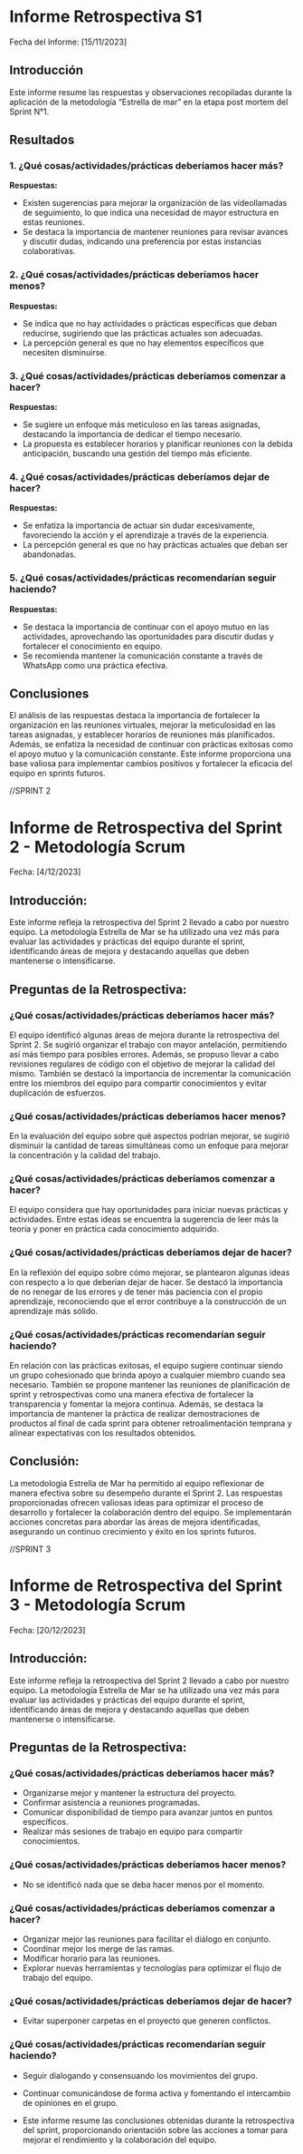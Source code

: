 # Informe Retrospectiva S1

Fecha del Informe: [15/11/2023]

## Introducción
Este informe resume las respuestas y observaciones recopiladas durante la aplicación de la metodología “Estrella de mar” en la etapa post mortem del Sprint N°1.

## Resultados
### 1. ¿Qué cosas/actividades/prácticas deberíamos hacer más?
**Respuestas:**
- Existen sugerencias para mejorar la organización de las videollamadas de seguimiento, lo que indica una necesidad de mayor estructura en estas reuniones.
- Se destaca la importancia de mantener reuniones para revisar avances y discutir dudas, indicando una preferencia por estas instancias colaborativas.

### 2. ¿Qué cosas/actividades/prácticas deberíamos hacer menos?
**Respuestas:**
- Se indica que no hay actividades o prácticas específicas que deban reducirse, sugiriendo que las prácticas actuales son adecuadas.
- La percepción general es que no hay elementos específicos que necesiten disminuirse.

### 3. ¿Qué cosas/actividades/prácticas deberíamos comenzar a hacer?
**Respuestas:**
- Se sugiere un enfoque más meticuloso en las tareas asignadas, destacando la importancia de dedicar el tiempo necesario.
- La propuesta es establecer horarios y planificar reuniones con la debida anticipación, buscando una gestión del tiempo más eficiente.

### 4. ¿Qué cosas/actividades/prácticas deberíamos dejar de hacer?
**Respuestas:**
- Se enfatiza la importancia de actuar sin dudar excesivamente, favoreciendo la acción y el aprendizaje a través de la experiencia.
- La percepción general es que no hay prácticas actuales que deban ser abandonadas.

### 5. ¿Qué cosas/actividades/prácticas recomendarían seguir haciendo?
**Respuestas:**
- Se destaca la importancia de continuar con el apoyo mutuo en las actividades, aprovechando las oportunidades para discutir dudas y fortalecer el conocimiento en equipo.
- Se recomienda mantener la comunicación constante a través de WhatsApp como una práctica efectiva.

## Conclusiones
El análisis de las respuestas destaca la importancia de fortalecer la organización en las reuniones virtuales, mejorar la meticulosidad en las tareas asignadas, y establecer horarios de reuniones más planificados. Además, se enfatiza la necesidad de continuar con prácticas exitosas como el apoyo mutuo y la comunicación constante. Este informe proporciona una base valiosa para implementar cambios positivos y fortalecer la eficacia del equipo en sprints futuros.


//SPRINT 2


# Informe de Retrospectiva del Sprint 2 - Metodología Scrum
Fecha: [4/12/2023]

## Introducción:
Este informe refleja la retrospectiva del Sprint 2 llevado a cabo por nuestro equipo. La metodología Estrella de Mar se ha utilizado una vez más para evaluar las actividades y prácticas del equipo durante el sprint, identificando áreas de mejora y destacando aquellas que deben mantenerse o intensificarse.

## Preguntas de la Retrospectiva:

### ¿Qué cosas/actividades/prácticas deberíamos hacer más?
El equipo identificó algunas áreas de mejora durante la retrospectiva del Sprint 2. Se sugirió organizar el trabajo con mayor antelación, permitiendo así más tiempo para posibles errores. Además, se propuso llevar a cabo revisiones regulares de código con el objetivo de mejorar la calidad del mismo. También se destacó la importancia de incrementar la comunicación entre los miembros del equipo para compartir conocimientos y evitar duplicación de esfuerzos.

### ¿Qué cosas/actividades/prácticas deberíamos hacer menos?
En la evaluación del equipo sobre qué aspectos podrían mejorar, se sugirió disminuir la cantidad de tareas simultáneas como un enfoque para mejorar la concentración y la calidad del trabajo.

### ¿Qué cosas/actividades/prácticas deberíamos comenzar a hacer?
El equipo considera que hay oportunidades para iniciar nuevas prácticas y actividades. Entre estas ideas se encuentra la sugerencia de leer más la teoría y poner en práctica cada conocimiento adquirido.

### ¿Qué cosas/actividades/prácticas deberíamos dejar de hacer?
En la reflexión del equipo sobre cómo mejorar, se plantearon algunas ideas con respecto a lo que deberían dejar de hacer. Se destacó la importancia de no renegar de los errores y de tener más paciencia con el propio aprendizaje, reconociendo que el error contribuye a la construcción de un aprendizaje más sólido.

### ¿Qué cosas/actividades/prácticas recomendarían seguir haciendo?
En relación con las prácticas exitosas, el equipo sugiere continuar siendo un grupo cohesionado que brinda apoyo a cualquier miembro cuando sea necesario. También se propone mantener las reuniones de planificación de sprint y retrospectivas como una manera efectiva de fortalecer la transparencia y fomentar la mejora continua. Además, se destaca la importancia de mantener la práctica de realizar demostraciones de productos al final de cada sprint para obtener retroalimentación temprana y alinear expectativas con los resultados obtenidos.

## Conclusión:
La metodología Estrella de Mar ha permitido al equipo reflexionar de manera efectiva sobre su desempeño durante el Sprint 2. Las respuestas proporcionadas ofrecen valiosas ideas para optimizar el proceso de desarrollo y fortalecer la colaboración dentro del equipo. Se implementarán acciones concretas para abordar las áreas de mejora identificadas, asegurando un continuo crecimiento y éxito en los sprints futuros.





//SPRINT 3

# Informe de Retrospectiva del Sprint 3 - Metodología Scrum
Fecha: [20/12/2023]

## Introducción:
Este informe refleja la retrospectiva del Sprint 2 llevado a cabo por nuestro equipo. La metodología Estrella de Mar se ha utilizado una vez más para evaluar las actividades y prácticas del equipo durante el sprint, identificando áreas de mejora y destacando aquellas que deben mantenerse o intensificarse.

## Preguntas de la Retrospectiva:

### ¿Qué cosas/actividades/prácticas deberíamos hacer más?
- Organizarse mejor y mantener la estructura del proyecto.
- Confirmar asistencia a reuniones programadas.
- Comunicar disponibilidad de tiempo para avanzar juntos en puntos específicos.
- Realizar más sesiones de trabajo en equipo para compartir conocimientos.

### ¿Qué cosas/actividades/prácticas deberíamos hacer menos?
- No se identificó nada que se deba hacer menos por el momento.

### ¿Qué cosas/actividades/prácticas deberíamos comenzar a hacer?

- Organizar mejor las reuniones para facilitar el diálogo en conjunto.
- Coordinar mejor los merge de las ramas.
- Modificar horario para las reuniones.
- Explorar nuevas herramientas y tecnologías para optimizar el flujo de trabajo del equipo.

### ¿Qué cosas/actividades/prácticas deberíamos dejar de hacer?

- Evitar superponer carpetas en el proyecto que generen conflictos.

### ¿Qué cosas/actividades/prácticas recomendarían seguir haciendo?

- Seguir dialogando y consensuando los movimientos del grupo.

- Continuar comunicándose de forma activa y fomentando el intercambio de opiniones en el grupo.

- Este informe  resume las conclusiones obtenidas durante la retrospectiva del sprint, proporcionando orientación sobre las acciones a tomar para mejorar el rendimiento y la colaboración del equipo.